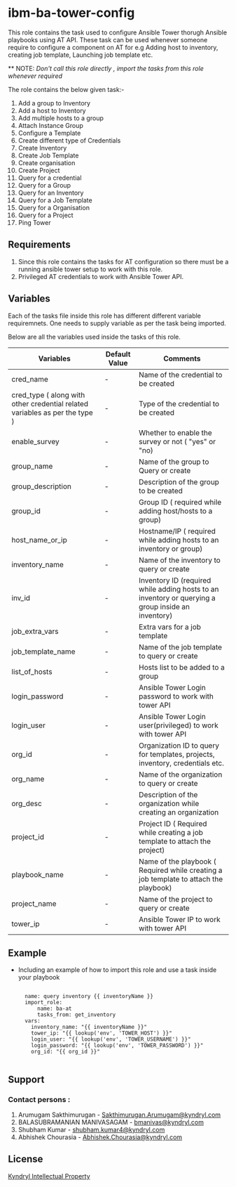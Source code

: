 ibm-ba-tower-config
===================

This role contains the task used to configure Ansible Tower thorugh Ansible playbooks using AT API. These task can be used whenever someone require to configure a component on AT for e.g Adding host to inventory, creating job template, Launching job template etc.

** NOTE: _Don't call this role directly , import the tasks from this role whenever required_

The role contains the below given task:-

1. Add a group to Inventory
2. Add a host to Inventory
3. Add multiple hosts to a group
4. Attach Instance Group
5. Configure a Template
6. Create different type of Credentials
7. Create Inventory
8. Create Job Template
9. Create organisation
10. Create Project
11. Query for a credential
12. Query for a Group
13. Query for an Inventory
14. Query for a Job Template
15. Query for a Organisation
16. Query for a Project
17. Ping Tower


Requirements
------------

1. Since this role contains the tasks for AT configuration so there must be a running ansible tower setup to work with this role.
2. Privileged AT credentials to work with Ansible Tower API.

Variables
----------

Each of the tasks file inside this role has different different variable requiremnets. One needs to supply variable as per the task being imported.

Below are all the variables used inside the tasks of this role.

| Variables | Default Value | Comments |
| --------- | ------------- | -------- |
cred_name | - | Name of the credential to be created
cred_type ( along with other credential related variables as per the type ) | - | Type of the credential to be created
enable_survey | - | Whether to enable the survey or not ( "yes" or "no)
group_name | - | Name of the group to Query or create
group_description | - | Description of the group to be created
group_id | - | Group ID ( required while adding host/hosts to a group)
host_name_or_ip | - | Hostname/IP ( required while adding hosts to an inventory or group)
inventory_name | - | Name of the inventory to query or create
inv_id | - | Inventory ID (required while adding hosts to an inventory or querying a group inside an inventory)
job_extra_vars | - | Extra vars for a job template
job_template_name | - | Name of the job template to query or create
list_of_hosts | - | Hosts list to be added to a group 
login_password  | - | Ansible Tower Login password to work with tower API
login_user | - | Ansible Tower Login user(privileged) to work with tower API 
org_id | - | Organization ID to query for templates, projects, inventory, credentials etc.
org_name | - | Name of the organization to query or create
org_desc | - | Description of the organization while creating an organization
project_id | - | Project ID ( Required while creating a job template to attach the project)
playbook_name | - | Name of the playbook ( Required while creating a job template to attach the playbook)
project_name | - | Name of the project to query or create
tower_ip | - |  Ansible Tower IP to work with tower API

Example 
--------

- Including an example of how to import this role and use a task inside your playbook
    <pre><code>
    name: query inventory {{ inventoryName }}
    import_role:
        name: ba-at
        tasks_from: get_inventory
    vars:
      inventory_name: "{{ inventoryName }}"
      tower_ip: "{{ lookup('env', 'TOWER_HOST') }}"
      login_user: "{{ lookup('env', 'TOWER_USERNAME') }}"
      login_password: "{{ lookup('env', 'TOWER_PASSWORD') }}"
      org_id: "{{ org_id }}"
      </code></pre>


Support
-------

### Contact persons :
1. Arumugam Sakthimurugan - Sakthimurugan.Arumugam@kyndryl.com
2. BALASUBRAMANIAN MANIVASAGAM - bmanivas@kyndryl.com  
3. Shubham Kumar - shubham.kumar4@kyndryl.com  
4. Abhishek Chourasia - Abhishek.Chourasia@kyndryl.com


License
-------

[Kyndryl Intellectual Property](https://github.kyndryl.net/Continuous-Engineering/CE-Documentation/blob/master/files/LICENSE.md)

